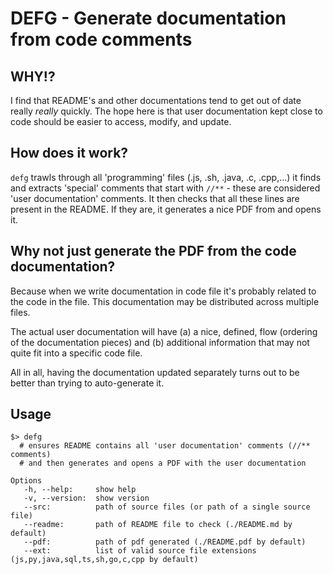 # DEFG - Generate documentation from code comments

## WHY!?

I find that README's and other documentations tend to get out of
date really _really_ quickly. The hope here is that user documentation
kept close to code should be easier to access, modify, and update.

## How does it work?

`defg` trawls through all 'programming' files (.js, .sh, .java, .c, .cpp,...)
it finds and extracts 'special' comments that start with `//**` - these are
considered 'user documentation' comments. It then checks that all these
lines are present in the README. If they are, it generates a nice PDF from
and opens it.

## Why not just generate the PDF from the code documentation?

Because when we write documentation in code file it's probably related to the
code in the file. This documentation may be distributed across multiple
files.

The actual user documentation will have (a) a nice, defined, flow (ordering
of the documentation pieces) and (b) additional information that may not
quite fit into a specific code file.

All in all, having the documentation updated separately turns out to be better
than trying to auto-generate it.

## Usage
```
$> defg
  # ensures README contains all 'user documentation' comments (//** comments)
  # and then generates and opens a PDF with the user documentation

Options
   -h, --help:     show help
   -v, --version:  show version
   --src:          path of source files (or path of a single source file)
   --readme:       path of README file to check (./README.md by default)
   --pdf:          path of pdf generated (./README.pdf by default)
   --ext:          list of valid source file extensions (js,py,java,sql,ts,sh,go,c,cpp by default)
```

